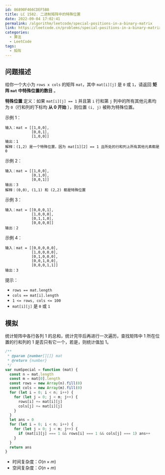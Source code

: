 ```yaml
---
id: 86890F466CDEF5B8
title: LC 1582. 二进制矩阵中的特殊位置
date: 2022-09-04 17:02:41
permalink: /algorithm/leetcode/special-positions-in-a-binary-matrix
link: https://leetcode.cn/problems/special-positions-in-a-binary-matrix
categories:
  - 算法
  - LeetCode
tags:
  - 矩阵
---
```


<Level :type='1'/>

## 问题描述

给你一个大小为 `rows x cols` 的矩阵 `mat`，其中 `mat[i][j]` 是 `0` 或 `1`，请返回 **矩阵 `mat` 中特殊位置的数目** 。

**特殊位置** 定义：如果 `mat[i][j] == 1` 并且第 `i` 行和第 `j` 列中的所有其他元素均为 `0`（行和列的下标均 **从 0 开始** ），则位置 `(i, j)` 被称为特殊位置。

示例 1：

```text
输入：mat = [[1,0,0],
            [0,0,1],
            [1,0,0]]
输出：1
解释：(1,2) 是一个特殊位置，因为 mat[1][2] == 1 且所处的行和列上所有其他元素都是 0
```

示例 2：

```text
输入：mat = [[1,0,0],
            [0,1,0],
            [0,0,1]]
输出：3
解释：(0,0), (1,1) 和 (2,2) 都是特殊位置
```

示例 3：

```text
输入：mat = [[0,0,0,1],
            [1,0,0,0],
            [0,1,1,0],
            [0,0,0,0]]
输出：2
```

示例 4：

```text
输入：mat = [[0,0,0,0,0],
            [1,0,0,0,0],
            [0,1,0,0,0],
            [0,0,1,0,0],
            [0,0,0,1,1]]
输出：3
```

提示：

- `rows == mat.length`
- `cols == mat[i].length`
- `1 <= rows, cols <= 100`
- `mat[i][j]` 是 `0` 或 `1`

## 模拟

统计矩阵中各行各列 $1$ 的总和，统计完毕后再进行一次遍历，查找矩阵中 $1$ 所在位置的行和列的 $1$ 是否只有它一个，若是，则统计值加 $1$。

```javascript
/**
 * @param {number[][]} mat
 * @return {number}
 */
var numSpecial = function (mat) {
  const n = mat.length
  const m = mat[0].length
  const rows = new Array(n).fill(0)
  const cols = new Array(m).fill(0)
  for (let i = 0; i < n; i++) {
    for (let j = 0; j < m; j++) {
      rows[i] += mat[i][j]
      cols[j] += mat[i][j]
    }
  }
  let ans = 0
  for (let i = 0; i < n; i++) {
    for (let j = 0; j < m; j++) {
      if (mat[i][j] === 1 && rows[i] === 1 && cols[j] === 1) ans++
    }
  }
  return ans
}
```

- 时间复杂度：$O(n \times m)$
- 空间复杂度：$O(n + m)$
